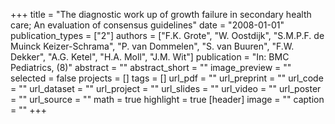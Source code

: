 +++
title = "The diagnostic work up of growth failure in secondary health care; An evaluation of consensus guidelines"
date = "2008-01-01"
publication_types = ["2"]
authors = ["F.K. Grote", "W. Oostdijk", "S.M.P.F. de Muinck Keizer-Schrama", "P. van Dommelen", "S. van Buuren", "F.W. Dekker", "A.G. Ketel", "H.A. Moll", "J.M. Wit"]
publication = "In: BMC Pediatrics, (8)"
abstract = ""
abstract_short = ""
image_preview = ""
selected = false
projects = []
tags = []
url_pdf = ""
url_preprint = ""
url_code = ""
url_dataset = ""
url_project = ""
url_slides = ""
url_video = ""
url_poster = ""
url_source = ""
math = true
highlight = true
[header]
image = ""
caption = ""
+++
